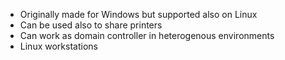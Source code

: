 - Originally made for Windows but supported also on Linux 
- Can be used also to share printers 
- Can work as domain controller in heterogenous environments
- Linux workstations 

